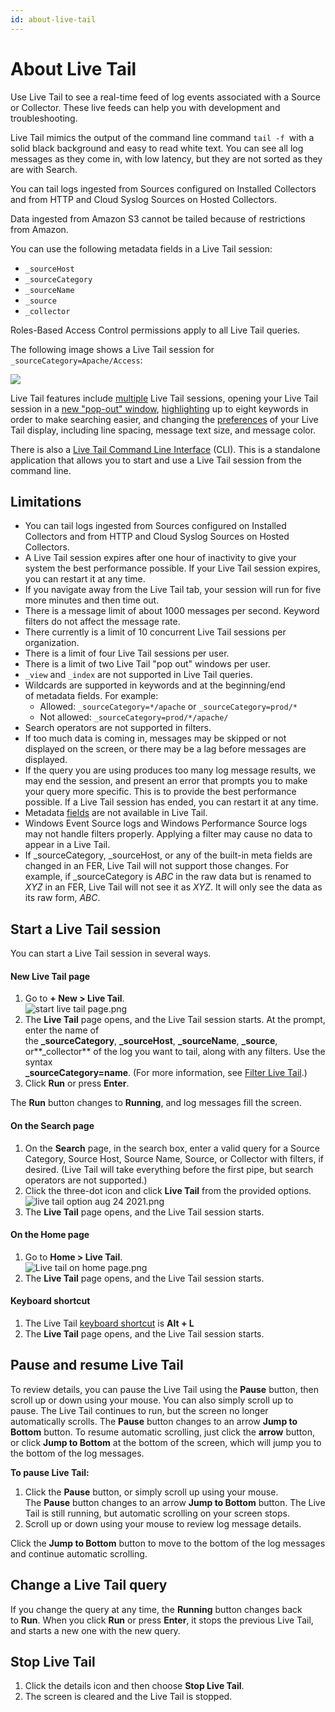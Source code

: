 ```yaml
---
id: about-live-tail
---
```


# About Live Tail

Use Live Tail to see a real-time feed of log events associated with a
Source or Collector. These live feeds can help you with development and
troubleshooting.

Live Tail mimics the output of the command line command `tail -f `with a
solid black background and easy to read white text. You can see all log
messages as they come in, with low latency, but they are not sorted as
they are with Search.

You can tail logs ingested from Sources configured on Installed
Collectors and from HTTP and Cloud Syslog Sources on Hosted Collectors.

Data ingested from Amazon S3 cannot be tailed because of restrictions
from Amazon.

You can use the following metadata fields in a Live Tail session:

* `_sourceHost`
* `_sourceCategory`
* `_sourceName`
* `_source`
* `_collector`

Roles-Based Access Control permissions apply to all Live Tail queries.

The following image shows a Live Tail session for
`_sourceCategory=Apache/Access`:

![](../static/img/Live-Tail/About-Live-Tail/LiveTail.png)

Live Tail features include
[multiple](Multiple-Live-Tails.md "Multiple Live Tails") Live Tail
sessions, opening your Live Tail session in a [new "pop-out"
window](Multiple-Live-Tails.md "Multiple Live Tails"), [highlighting](Live-Tail-Highlighting.md "Live Tail Highlighting") up
to eight keywords in order to make searching easier, and changing the
[preferences](Live-Tail-Preferences.md "Live Tail Preferences") of your
Live Tail display, including line spacing, message text size, and
message color. 

There is also a [Live Tail Command Line
Interface](Live-Tail-CLI.md "Live Tail CLI") (CLI). This is a standalone
application that allows you to start and use a Live Tail session from
the command line.

## Limitations

* You can tail logs ingested from Sources configured on Installed
    Collectors and from HTTP and Cloud Syslog Sources on Hosted
    Collectors.
* A Live Tail session expires after one hour of inactivity to give
    your system the best performance possible. If your Live Tail session
    expires, you can restart it at any time.
* If you navigate away from the Live Tail tab, your session will run
    for five more minutes and then time out.
* There is a message limit of about 1000 messages per second. Keyword
    filters do not affect the message rate.
* There currently is a limit of 10 concurrent Live Tail sessions per
    organization.
* There is a limit of four Live Tail sessions per user.
* There is a limit of two Live Tail "pop out" windows per user.
* `_view` and `_index` are not supported in Live Tail queries.
* Wildcards are supported in keywords and at the beginning/end
    of metadata fields. For example:
    * Allowed: `_sourceCategory=*/apache` or `_sourceCategory=prod/*`
    * Not allowed: `_sourceCategory=prod/*/apache/`
* Search operators are not supported in filters.
* If too much data is coming in, messages may be skipped or not
    displayed on the screen, or there may be a lag before messages are
    displayed.
* If the query you are using produces too many log message results, we
    may end the session, and present an error that prompts you to make
    your query more specific. This is to provide the best performance
    possible. If a Live Tail session has ended, you can restart it at
    any time.
* Metadata [fields](../../Manage/Fields.md "Fields") are not available
    in Live Tail.
* Windows Event Source logs and Windows Performance Source logs may
    not handle filters properly. Applying a filter may cause no data to
    appear in a Live Tail.
* If \_sourceCategory, \_sourceHost, or any of the built-in meta
    fields are changed in an FER, Live Tail will not support those
    changes. For example, if \_sourceCategory is *ABC* in the raw data
    but is renamed to *XYZ* in an FER, Live Tail will not see it as *XYZ*.
    It will only see the data as its raw form, *ABC*.

## Start a Live Tail session

You can start a Live Tail session in several ways.

#### New Live Tail page

1.  Go to **+ New \> Live Tail**.  
    ![start live tail
    page.png](../static/img/Live-Tail/About-Live-Tail/start-live-tail-page.png)
2.  The **Live Tail** page opens, and the Live Tail session starts. At
    the prompt, enter the name of
    the **\_sourceCategory**, **\_sourceHost**, **\_sourceName**, **\_source**,
    or**\_collector** of the log you want to tail, along with any
    filters. Use the syntax   
    **\_sourceCategory=name**. (For more information, see [Filter Live
    Tail](Filter-Live-Tail.md "Filter Live Tail").)
3.  Click **Run** or press **Enter**.

The **Run** button changes to **Running**, and log messages fill the
screen.

#### On the Search page

1.  On the **Search** page, in the search box, enter a valid query for a
    Source Category, Source Host, Source Name, Source, or Collector with
    filters, if desired. (Live Tail will take everything before the
    first pipe, but search operators are not supported.)
2.  Click the three-dot icon and click ****Live Tail**** from the
    provided options.    
    ![live tail option aug 24
    2021.png](../static/img/Live-Tail/About-Live-Tail/live-tail-option-aug-24-2021.png)
3.  The **Live Tail** page opens, and the Live Tail session starts.

#### On the Home page

1.  Go to **Home \> Live Tail**.  
    ![Live tail on home
    page.png](../static/img/Live-Tail/About-Live-Tail/Live-tail-on-home-page.png)
2.  The **Live Tail** page opens, and the Live Tail session starts.

#### Keyboard shortcut

1.  The Live Tail [keyboard
    shortcut](../../01Start-Here/Keyboard-Shortcuts.md "Keyboard Shortcuts")
    is **Alt + L**
2.  The **Live Tail** page opens, and the Live Tail session starts.

## Pause and resume Live Tail

To review details, you can pause the Live Tail using
the **Pause** button, then scroll up or down using your mouse. You can
also simply scroll up to pause. The Live Tail continues to run, but the
screen no longer automatically scrolls. The **Pause** button changes to
an arrow **Jump to Bottom** button. To resume automatic scrolling, just
click the **arrow** button, or click **Jump to Bottom** at the bottom of
the screen, which will jump you to the bottom of the log messages.

**To pause Live Tail:**

1.  Click the **Pause** button, or simply scroll up using your mouse.   
    The **Pause** button changes to an arrow **Jump to Bottom** button.
    The Live Tail is still running, but automatic scrolling on your
    screen stops.
2.  Scroll up or down using your mouse to review log message details.

Click the **Jump to Bottom** button to move to the bottom of the log
messages and continue automatic scrolling.

## Change a Live Tail query

If you change the query at any time, the **Running** button changes back
to **Run**. When you click **Run** or press **Enter**, it stops the
previous Live Tail, and starts a new one with the new query.

## Stop Live Tail

1.  Click the details icon and then choose **Stop Live Tail**.
2.  The screen is cleared and the Live Tail is stopped.

